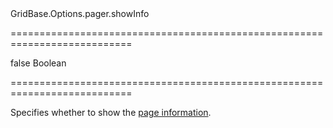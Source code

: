 <!--id-->GridBase.Options.pager.showInfo<!--/id-->
===========================================================================
<!--default-->false<!--/default-->
<!--type-->Boolean<!--/type-->
===========================================================================

<!--shortDescription-->
Specifies whether to show the [page information]({basewidgetpath}/Configuration/pager/#infoText).
<!--/shortDescription-->

<!--fullDescription-->

<!--/fullDescription-->